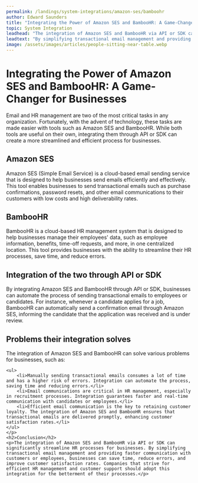 ```yaml
---
permalink: /landings/system-integrations/amazon-ses/bamboohr
author: Edward Saunders
title: "Integrating the Power of Amazon SES and BambooHR: A Game-Changer for Businesses"
topic: System Integration
leadhead: "The integration of Amazon SES and BambooHR via API or SDK can significantly streamline HR processes for businesses"
leadtext: "By simplifying transactional email management and providing faster communication with customers or employees, businesses can save time, reduce errors, and improve customer satisfaction rates. Companies that strive for efficient HR management and customer support should adopt this integration for the betterment of their processes."
image: /assets/images/articles/people-sitting-near-table.webp
---
```

<div class="arttext">	<h1>Integrating the Power of Amazon SES and BambooHR: A Game-Changer for Businesses</h1>
	<p>Email and HR management are two of the most critical tasks in any organization. Fortunately, with the advent of technology, these tasks are made easier with tools such as Amazon SES and BambooHR. While both tools are useful on their own, integrating them through API or SDK can create a more streamlined and efficient process for businesses.</p>
	<h2>Amazon SES</h2>
	<p>Amazon SES (Simple Email Service) is a cloud-based email sending service that is designed to help businesses send emails efficiently and effectively. This tool enables businesses to send transactional emails such as purchase confirmations, password resets, and other email communications to their customers with low costs and high deliverability rates.</p>
	<h2>BambooHR</h2>
	<p>BambooHR is a cloud-based HR management system that is designed to help businesses manage their employees' data, such as employee information, benefits, time-off requests, and more, in one centralized location. This tool provides businesses with the ability to streamline their HR processes, save time, and reduce errors.</p>
	<h2>Integration of the two through API or SDK</h2>
	<p>By integrating Amazon SES and BambooHR through API or SDK, businesses can automate the process of sending transactional emails to employees or candidates. For instance, whenever a candidate applies for a job, BambooHR can automatically send a confirmation email through Amazon SES, informing the candidate that the application was received and is under review.</p>
	<h2>Problems their integration solves</h2>
	<p>The integration of Amazon SES and BambooHR can solve various problems for businesses, such as:

	<ul>
		<li>Manually sending transactional emails consumes a lot of time and has a higher risk of errors. Integration can automate the process, saving time and reducing errors.</li>
		<li>Email communications are critical in HR management, especially in recruitment processes. Integration guarantees faster and real-time communication with candidates or employees.</li>
		<li>Efficient email communication is the key to retaining customer loyalty. The integration of Amazon SES and BambooHR ensures that transactional emails are delivered promptly, enhancing customer satisfaction rates.</li>
	</ul>
	</p>
	<h2>Conclusion</h2>
	<p>The integration of Amazon SES and BambooHR via API or SDK can significantly streamline HR processes for businesses. By simplifying transactional email management and providing faster communication with customers or employees, businesses can save time, reduce errors, and improve customer satisfaction rates. Companies that strive for efficient HR management and customer support should adopt this integration for the betterment of their processes.</p>
</div>
